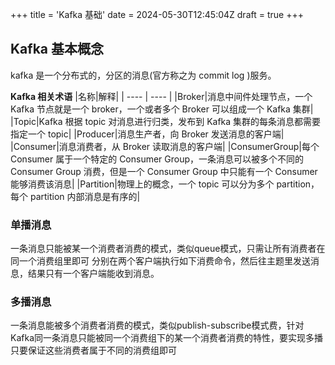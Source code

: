 +++
title = 'Kafka 基础'
date = 2024-05-30T12:45:04Z
draft = true
+++

## Kafka 基本概念

kafka 是一个分布式的，分区的消息(官方称之为 commit log )服务。

**Kafka 相关术语**
|名称|解释|
| ---- | ---- |
|Broker|消息中间件处理节点，一个 Kafka 节点就是一个 broker，一个或者多个 Broker 可以组成一个 Kafka 集群|
|Topic|Kafka 根据 topic 对消息进行归类，发布到 Kafka 集群的每条消息都需要指定一个 topic|
|Producer|消息生产者，向 Broker 发送消息的客户端|
|Consumer|消息消费者，从 Broker 读取消息的客户端|
|ConsumerGroup|每个 Consumer 属于一个特定的 Consumer Group，一条消息可以被多个不同的 Consumer Group 消费，但是一个 Consumer Group 中只能有一个 Consumer 能够消费该消息|
|Partition|物理上的概念，一个 topic 可以分为多个 partition，每个 partition 内部消息是有序的|


### 单播消息

一条消息只能被某一个消费者消费的模式，类似queue模式，只需让所有消费者在同一个消费组里即可
分别在两个客户端执行如下消费命令，然后往主题里发送消息，结果只有一个客户端能收到消息。

### 多播消息
一条消息能被多个消费者消费的模式，类似publish-subscribe模式费，针对Kafka同一条消息只能被同一个消费组下的某一个消费者消费的特性，要实现多播只要保证这些消费者属于不同的消费组即可



